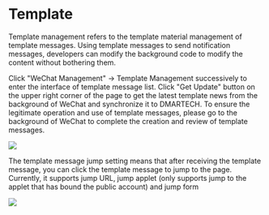 # Template

Template management refers to the template material management of template messages. Using template messages to send notification messages, developers can modify the background code to modify the content without bothering them.

Click "WeChat Management" -&gt; Template Management successively to enter the interface of template message list. Click "Get Update" button on the upper right corner of the page to get the latest template news from the background of WeChat and synchronize it to DMARTECH. To ensure the legitimate operation and use of template messages, please go to the background of WeChat to complete the creation and review of template messages.

![](../.gitbook/assets/image%20%2868%29.gif)

The template message jump setting means that after receiving the template message, you can click the template message to jump to the page. Currently, it supports jump URL, jump applet \(only supports jump to the applet that has bound the public account\) and jump form

![](../.gitbook/assets/image%20%2866%29.gif)

